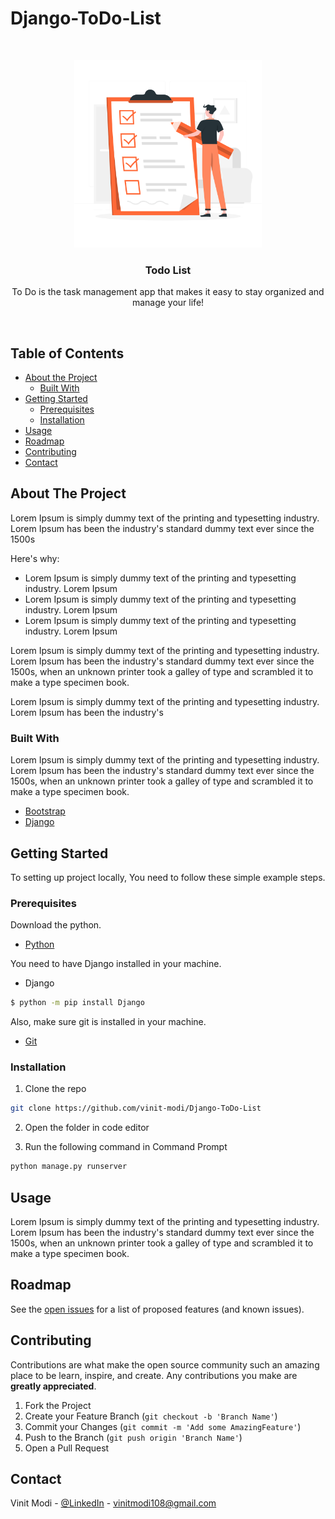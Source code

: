 # Django-ToDo-List

<!-- PROJECT LOGO -->
<br />
<p align="center">
  <a href="https://github.com/vinit-modi/Django-ToDo-List">
    <img src="./static/logo.svg" alt="Logo" width="300" height="300">
  </a>

  <h3 align="center">Todo List</h3>

  <p align="center">
    To Do is the task management app that makes it easy to stay organized and manage your life!
    <br />
  </p>
</p>

<!-- TABLE OF CONTENTS -->
<br>

## Table of Contents

* [About the Project](#about-the-project)
  * [Built With](#built-with)
* [Getting Started](#getting-started)
  * [Prerequisites](#prerequisites)
  * [Installation](#installation)
* [Usage](#usage)
* [Roadmap](#roadmap)
* [Contributing](#contributing)
* [Contact](#contact)

## About The Project

Lorem Ipsum is simply dummy text of the printing and typesetting industry. Lorem Ipsum has been the industry's standard dummy text ever since the 1500s

Here's why:
* Lorem Ipsum is simply dummy text of the printing and typesetting industry. Lorem Ipsum
* Lorem Ipsum is simply dummy text of the printing and typesetting industry. Lorem Ipsum
* Lorem Ipsum is simply dummy text of the printing and typesetting industry. Lorem Ipsum

Lorem Ipsum is simply dummy text of the printing and typesetting industry. Lorem Ipsum has been the industry's standard dummy text ever since the 1500s, when an unknown printer took a galley of type and scrambled it to make a type specimen book. 

Lorem Ipsum is simply dummy text of the printing and typesetting industry. Lorem Ipsum has been the industry's

### Built With
Lorem Ipsum is simply dummy text of the printing and typesetting industry. Lorem Ipsum has been the industry's standard dummy text ever since the 1500s, when an unknown printer took a galley of type and scrambled it to make a type specimen book.
* [Bootstrap](https://getbootstrap.com)
* [Django](https://www.djangoproject.com/)

<!-- GETTING STARTED -->
## Getting Started

To setting up project locally, You need to follow these simple example steps.

### Prerequisites

Download the python.
* [Python](https://www.python.org/downloads/)

You need to have Django installed in your machine.
* Django
```sh
$ python -m pip install Django
```
Also, make sure git is installed in your machine.
* [Git](https://git-scm.com/book/en/v2/Getting-Started-Installing-Git)

### Installation

1. Clone the repo
```sh
git clone https://github.com/vinit-modi/Django-ToDo-List
```
2. Open the folder in code editor

3. Run the following command in Command Prompt
```sh
python manage.py runserver
```
<!-- USAGE EXAMPLES -->
## Usage

Lorem Ipsum is simply dummy text of the printing and typesetting industry. Lorem Ipsum has been the industry's standard dummy text ever since the 1500s, when an unknown printer took a galley of type and scrambled it to make a type specimen book.


<!-- ROADMAP -->
## Roadmap

See the [open issues](https://github.com/vinit-modi/Django-ToDo-List/issues) for a list of proposed features (and known issues).


<!-- CONTRIBUTING -->
## Contributing

Contributions are what make the open source community such an amazing place to be learn, inspire, and create. Any contributions you make are **greatly appreciated**.

1. Fork the Project
2. Create your Feature Branch (`git checkout -b 'Branch Name'`)
3. Commit your Changes (`git commit -m 'Add some AmazingFeature'`)
4. Push to the Branch (`git push origin 'Branch Name'`)
5. Open a Pull Request

<!-- CONTACT -->
## Contact

Vinit Modi - [@LinkedIn](https://www.linkedin.com/in/vinit-modi/) - vinitmodi108@gmail.com


